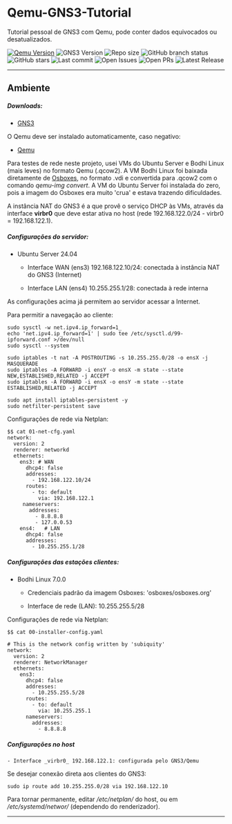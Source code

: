 # Qemu-GNS3-Tutorial

Tutorial pessoal de GNS3 com Qemu, pode conter dados equivocados ou desatualizados.

<!--
 " Badges ------------------ {{{
 -->

 <!-- Estes badges só funcionarão quando o repositório do github for público -->
 [![Qemu Version](https://img.shields.io/npm/v/qemu?style=flat&logo=qemu&logoColor=white&label=Qemu)](https://www.qemu.org) ![GNS3 Version](https://img.shields.io/npm/v/gns?style=flat&logo=gns3&label=GNS) ![Repo size](https://img.shields.io/github/repo-size/ernanikern70/Qemu-GNS3-Tutorial?label=Repo%20size&style=flat-round) ![GitHub branch status](https://img.shields.io/github/checks-status/ernanikern70/Qemu-GNS3-Tutorial/main) ![GitHub stars](https://img.shields.io/github/stars/ernanikern70/Qemu-GNS3-Tutorial?label=Stars&style=flat-round&color=yellow) ![Last commit](https://img.shields.io/github/last-commit/ernanikern70/Qemu-GNS3-Tutorial?label=Last%20commit&style=flat-round&color=green) ![Open Issues](https://img.shields.io/github/issues/ernanikern70/Qemu-GNS3-Tutorial?style=flat-round&color=red) ![Open PRs](https://img.shields.io/github/issues-pr/ernanikern70/Qemu-GNS3-Tutorial?style=flat-round&color=orange) ![Latest Release](https://img.shields.io/github/v/release/ernanikern70/Qemu-GNS3-Tutorial?style=flat-round&color=brightgreen) <!-- ![Topics](https://img.shields.io/github/topics/ernanikern70/Qemu-GNS3-Tutorial?style=flat-round&color=purple&cacheSeconds=30) -->

---
<!--
" }}}
-->
<!--
" Ambiente --------------------- {{{
-->
## Ambiente

##### Downloads:  

- [GNS3](https://www.gns3.com/software/download)  

O Qemu deve ser instalado automaticamente, caso negativo: 

- [Qemu](https://www.qemu.org/)  

Para testes de rede neste projeto, usei VMs do Ubuntu Server e Bodhi Linux (mais leves) no formato Qemu (.qcow2). A VM Bodhi Linux foi baixada diretamente de [Osboxes](https://osboxes.org), no formato .vdi e convertida para .qcow2 com o comando _qemu-img convert_. A VM do Ubuntu Server foi instalada do zero, pois a imagem do Osboxes era muito 'crua' e estava trazendo dificuldades.

A instância NAT do GNS3 é a que provê o serviço DHCP às VMs, através da interface __virbr0__ que deve estar ativa no host (rede 192.168.122.0/24 - virbr0 = 192.168.122.1).

##### Configurações do servidor: 

- Ubuntu Server 24.04

    - Interface WAN (ens3) 192.168.122.10/24: conectada à instância NAT do GNS3 (Internet)

    - Interface LAN (ens4) 10.255.255.1/28: conectada à rede interna
    
As configurações acima já permitem ao servidor acessar a Internet.  

Para permitir a navegação ao cliente: 

```
sudo sysctl -w net.ipv4.ip_forward=1_
echo 'net.ipv4.ip_forward=1' | sudo tee /etc/sysctl.d/99-ipforward.conf >/dev/null
sudo sysctl --system

sudo iptables -t nat -A POSTROUTING -s 10.255.255.0/28 -o ensX -j MASQUERADE
sudo iptables -A FORWARD -i ensY -o ensX -m state --state NEW,ESTABLISHED,RELATED -j ACCEPT
sudo iptables -A FORWARD -i ensX -o ensY -m state --state ESTABLISHED,RELATED -j ACCEPT
            
sudo apt install iptables-persistent -y
sudo netfilter-persistent save
```

Configurações de rede via Netplan: 

```
$$ cat 01-net-cfg.yaml 
network:
  version: 2
  renderer: networkd
  ethernets:
    ens3: # WAN
      dhcp4: false
      addresses:
        - 192.168.122.10/24
      routes:
        - to: default
          via: 192.168.122.1
     nameservers:
       addresses:
         - 8.8.8.8
         - 127.0.0.53
    ens4:   # LAN
      dhcp4: false
      addresses: 
        - 10.255.255.1/28
```

##### Configurações das estações clientes: 

- Bodhi Linux 7.0.0

    - Credenciais padrão da imagem Osboxes: 'osboxes/osboxes.org'

    - Interface de rede (LAN): 10.255.255.5/28

Configurações de rede via Netplan: 

```
$$ cat 00-installer-config.yaml 

# This is the network config written by 'subiquity'
network:
  version: 2
  renderer: NetworkManager
  ethernets:
    ens3:
      dhcp4: false
      addresses:
        - 10.255.255.5/28
      routes: 
        - to: default
          via: 10.255.255.1
      nameservers:
        addresses:
          - 8.8.8.8
```

##### Configurações no host

    - Interface _virbr0_ 192.168.122.1: configurada pelo GNS3/Qemu

Se desejar conexão direta aos clientes do GNS3: 

```
sudo ip route add 10.255.255.0/28 via 192.168.122.10
```

Para tornar permanente, editar _/etc/netplan/_ do host, ou em _/etc/systemd/networ/_ (dependendo do renderizador).


---
<!--
" }}}
-->
